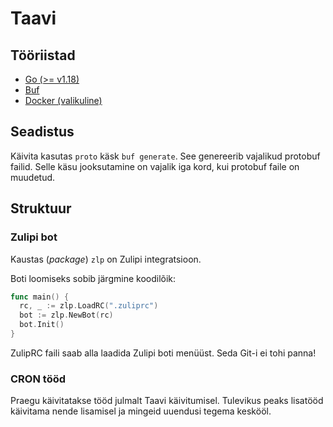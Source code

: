 # Taavi

## Tööriistad

- [Go (>= v1.18)](https://go.dev/)
- [Buf](https://buf.build/)
- [Docker (valikuline)](https://www.docker.com/)

## Seadistus

Käivita kasutas `proto` käsk `buf generate`. See genereerib vajalikud protobuf failid. Selle käsu jooksutamine on vajalik iga kord, kui protobuf faile on muudetud.

## Struktuur

### Zulipi bot

Kaustas (*package*) `zlp` on Zulipi integratsioon.

Boti loomiseks sobib järgmine koodilõik:
```go
func main() {
  rc, _ := zlp.LoadRC(".zuliprc")
  bot := zlp.NewBot(rc)
  bot.Init()
}
```

ZulipRC faili saab alla laadida Zulipi boti menüüst. Seda Git-i ei tohi panna!

### CRON tööd

Praegu käivitatakse tööd julmalt Taavi käivitumisel. Tulevikus peaks lisatööd käivitama nende lisamisel ja mingeid uuendusi tegema keskööl.

